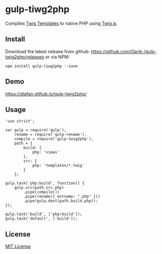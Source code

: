 # gulp-tiwg2php

Compiles [Twig Templates](http://twig.sensiolabs.org/) to native PHP using [Twig.js](https://github.com/twigjs/twig.js)

## Install

Download the latest release from github: https://github.com/Garik-/gulp-twig2php/releases or via NPM:

```
npm install gulp-tiwg2php --save
```
## Demo
https://diafan.github.io/gulp-twig2php/
## Usage

```JS
'use strict';

var gulp = require('gulp'),
    rename = require('gulp-rename'),
    compile = require('gulp-twig2php'),
    path = {
        build: {
            php: 'views'
        },
        src: {
            php: 'templates/*.twig'
        }
    };

gulp.task('php:build', function() {
    gulp.src(path.src.php)
        .pipe(compile())
        .pipe(rename({ extname: ".php" }))
        .pipe(gulp.dest(path.build.php));
});

gulp.task('build', ['php:build']);
gulp.task('default', ['build']);
```

## License

[MIT License](http://en.wikipedia.org/wiki/MIT_License)

